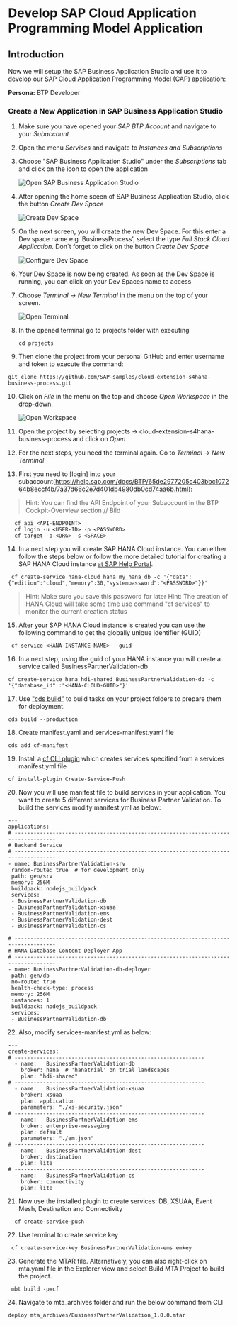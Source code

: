 # Develop SAP Cloud Application Programming Model Application

## Introduction

Now we will setup the SAP Business Application Studio and use it to develop our SAP Cloud Application Programming Model (CAP) application:

**Persona:** BTP Developer

### Create a New Application in SAP Business Application Studio

1.	Make sure you have opened your *SAP BTP Account* and navigate to your *Subaccount* 
   
2.	Open the menu *Services* and navigate to *Instances and Subscriptions*
   
3.	Choose "SAP Business Application Studio" under the *Subscriptions* tab and click on the icon to open the application
     
     ![Open SAP Business Application Studio](./images/dev-cap-app-1.png)
 
4.	 After opening the home sceen of SAP Business Application Studio, click the button *Create Dev Space*

     ![Create Dev Space](./images/dev-cap-app-3.png)
 
5.	On the next screen, you will create the new Dev Space. For this enter a Dev space name e.g 'BusinessProcess', select the type *Full Stack Cloud Application*.
    Don´t forget to click on the button *Create Dev Space*

      ![Configure Dev Space](./images/dev-cap-app-4.png)
      
 
6.	Your Dev Space is now being created. As soon as the Dev Space is running, you can click on your Dev Spaces name to access

7.	Choose *Terminal -> New Terminal* in the menu on the top of your screen.

    ![Open Terminal](./images/dev-cap-app-5.png)
 
8. In the opened terminal go to projects folder with executing
   
   ``` 
   cd projects
   ``` 
 
9.	 Then clone the project from your personal GitHub and enter username and token to execute the command: 
   ``` 
   git clone https://github.com/SAP-samples/cloud-extension-s4hana-business-process.git
   ``` 
 
10.	Click on *File* in the menu on the top and choose *Open Workspace* in the drop-down.

    ![Open Workspace](./images/dev-cap-app-7.png)
 
11.	 Open the project by selecting projects -> cloud-extension-s4hana-business-process and click on *Open*
 
12. For the next steps, you need the terminal again. Go to *Terminal* -> *New Terminal*
     
13. First you need to [login] into your subaccount(https://help.sap.com/docs/BTP/65de2977205c403bbc107264b8eccf4b/7a37d66c2e7d401db4980db0cd74aa6b.html):
> Hint: You can find the API Endpoint of your Subaccount in the BTP Cockpit-Overview section
 // Bild
 
  ``` 
    cf api <API-ENDPOINT>
    cf login -u <USER-ID> -p <PASSWORD>
    cf target -o <ORG> -s <SPACE>
  ```
         

14. In a next step you will create SAP HANA Cloud instance. You can either follow the steps below or follow the more detailed tutorial for creating a SAP HANA Cloud instance [at SAP Help Portal](https://help.sap.com/docs/HANA_CLOUD/db19c7071e5f4101837e23f06e576495/03982b3b93664f089b084713285e3c81.html?locale=en-US&state=DRAFT&version=2020_04_QRC).

 ```
  cf create-service hana-cloud hana my_hana_db -c '{"data":{"edition":"cloud","memory":30,"systempassword":"<PASSWORD>"}}'
 ```
 > Hint: Make sure you save this password for later
 > Hint: The creation of HANA Cloud will take some time use command "cf services" to monitor the current creation status

15. After your SAP HANA Cloud instance is created you can use the following command to get the globally unique identifier (GUID)
  ``` 
   cf service <HANA-INSTANCE-NAME> --guid
  ``` 

16. In a next step, using the guid of your HANA instance you will create a service called BusinessPartnerValidation-db

  ```  
  cf create-service hana hdi-shared BusinessPartnerValidation-db -c '{"database_id" :"<HANA-CLOUD-GUID>"}'
  ``` 
  
17. Use ["cds build"](https://cap.cloud.sap/docs/guides/deployment/custom-builds) to build tasks on your project folders to prepare them for deployment.

  ```
  cds build --production
  ```
  
18. Create manifest.yaml and services-manifest.yaml file

   ```
   cds add cf-manifest
   ```
  
19. Install a [cf CLI plugin](https://github.com/dawu415/CF-CLI-Create-Service-Push-Plugin) which creates services specified from a services manifest.yml file 

  ```	
  cf install-plugin Create-Service-Push
  ```   
    
20.  Now you will use manifest file to build services in your application. You want to create 5 different services for Business Partner Validation. To build the services modify manifest.yml as below:

 ```
---
applications:
# -----------------------------------------------------------------------------------
# Backend Service
# -----------------------------------------------------------------------------------
- name: BusinessPartnerValidation-srv
  random-route: true  # for development only
  path: gen/srv
  memory: 256M
  buildpack: nodejs_buildpack
  services:
  - BusinessPartnerValidation-db
  - BusinessPartnerValidation-xsuaa
  - BusinessPartnerValidation-ems
  - BusinessPartnerValidation-dest
  - BusinessPartnerValidation-cs

# -----------------------------------------------------------------------------------
# HANA Database Content Deployer App
# -----------------------------------------------------------------------------------
- name: BusinessPartnerValidation-db-deployer
  path: gen/db
  no-route: true
  health-check-type: process
  memory: 256M
  instances: 1
  buildpack: nodejs_buildpack
  services:
  - BusinessPartnerValidation-db

```

22. Also, modify services-manifest.yml as below:

```
---
create-services:
# ------------------------------------------------------------
  - name:   BusinessPartnerValidation-db
    broker: hana  # 'hanatrial' on trial landscapes
    plan: "hdi-shared"
# ------------------------------------------------------------
  - name:   BusinessPartnerValidation-xsuaa
    broker: xsuaa
    plan: application
    parameters: "./xs-security.json"
# ------------------------------------------------------------
  - name:   BusinessPartnerValidation-ems
    broker: enterprise-messaging
    plan: default
    parameters: "./em.json"
# ------------------------------------------------------------
  - name:   BusinessPartnerValidation-dest
    broker: destination
    plan: lite
# ------------------------------------------------------------
  - name:   BusinessPartnerValidation-cs
    broker: connectivity
    plan: lite
```

 21. Now use the installed plugin to create services: DB, XSUAA, Event Mesh, Destination and Connectivity
 
```
  cf create-service-push
```

 22. Use terminal to create service key
 
 ```
  cf create-service-key BusinessPartnerValidation-ems emkey
```   
 23. Generate the MTAR file. Alternatively, you can also right-click on mta.yaml file in the Explorer view and select Build MTA Project to build the project.

```
 mbt build -p=cf 
```

 24. Navigate to mta_archives folder and run the below command from CLI
 
  ```
  deploy mta_archives/BusinessPartnerValidation_1.0.0.mtar
  ``` 
               
